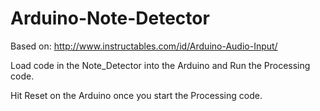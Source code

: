 Arduino-Note-Detector
=====================

Based on: http://www.instructables.com/id/Arduino-Audio-Input/

Load code in the Note_Detector into the Arduino and Run the Processing code.

Hit Reset on the Arduino once you start the Processing code.
